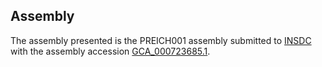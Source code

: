 

Assembly
--------

The assembly presented is the PREICH001 assembly submitted to
[INSDC](http://www.insdc.org) with the assembly accession
[GCA\_000723685.1](http://www.ebi.ac.uk/ena/data/view/GCA_000723685.1).
